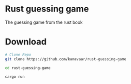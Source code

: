 # Rust guessing game
The guessing game from the rust book

# Download

```sh 
# Clone Repo
git clone https://github.com/kanavaar/rust-guessing-game

cd rust-guessing-game

cargo run
```
